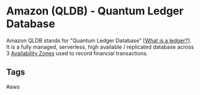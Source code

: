 # Amazon (QLDB) - Quantum Ledger Database

Amazon QLDB stands for "Quantum Ledger Database" [[What is a ledger?](https://github.com/EliotKhachi//publicZk/tree/main/202309152348)]. It is a fully managed, serverless, high available / replicated database across 3 [Availability Zones](./202309120416) used to record financial transactions.  

## Tags
#aws
